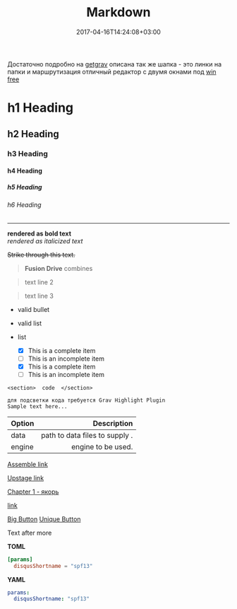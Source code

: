 ﻿---
categories: ["Designe"]
description: "Разметака текста"
date: "2017-04-16T14:24:08+03:00"
title: "Markdown"
draft: false
tags: []
menu: 
    main:
        parent: "DevOps"
---

Достаточно подробно на [getgrav](https://learn.getgrav.org/content/media)
описана так же шапка - это линки на папки и маршрутизация
отличный 
редактор с двумя окнами под [win free](http://markdownpad.com/)
<!--more-->

# h1 Heading
## h2 Heading
### h3 Heading
#### h4 Heading
##### h5 Heading
###### h6 Heading
___

**rendered as bold text**    
_rendered as italicized text_

~~Strike through this text.~~

> **Fusion Drive** combines 

> text line 2

> text line 3

* valid bullet
* valid list
* list

  - [x] This is a complete item
  - [ ] This is an incomplete item
  - [x] This is a complete item
  - [ ] This is an incomplete item

 `<section>  code  </section>`

 ``` markup
 для подсветки кода требуется Grav Highlight Plugin
 Sample text here...      
 ```

| Option | Description |
| ------ | -----------: |
| data   | path to data files to supply . |
| engine | engine to be used. |

[Assemble link](http://assemble.io)

[Upstage link](https://github.com/upstage/ "Visit!")

[Chapter 1 - якорь](#chapter-1)


[link](../../02.green/01.grass/item.md)

[Big Button](../some-page?classes=button,big)
[Unique Button](../some-page?id=important-button)

<!-- more -->

Text after more

**TOML**
```toml
[params]
  disqusShortname = "spf13"
```

**YAML**
```yaml
params:
  disqusShortname: "spf13"
```
